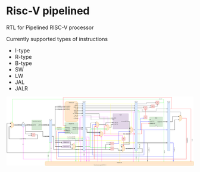 # Risc-V pipelined
RTL for Pipelined RISC-V processor

Currently supported types of instructions
 * I-type
 * R-type
 * B-type
 * SW
 * LW
 * JAL
 * JALR

![5-stage pipeline Risc-V](doc/pipeline_12_12_22.svg?raw=true)
